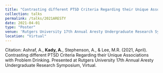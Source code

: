 ```yaml
---	
title: "Contrasting different PTSD Criteria Regarding their Unique Associations with Problem Drinking"	
collection: talks	
permalink: /talks/2021ARESTY	
date: 2021-04-01
type: "Poster"
venue: 'Rutgers University 17th Annual Aresty Undergraduate Research Symposium'
location: "Virtual"
---	
```

Citation: Ashraf, A., <b> Kady, A.</b>, Stephenson, A., & Lee, M.R. (2021, April). Contrasting different PTSD Criteria Regarding their Unique Associations with Problem Drinking. Presented at Rutgers University 17th Annual Aresty Undergraduate Research Symposium, Virtual. 
<br><br>

